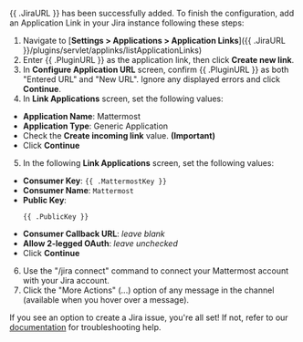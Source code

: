 {{ .JiraURL }} has been successfully added. To finish the configuration, add an Application Link in your Jira instance following these steps:

1. Navigate to [**Settings > Applications > Application
   Links**]({{ .JiraURL }}/plugins/servlet/applinks/listApplicationLinks)
2. Enter {{ .PluginURL }} as the application link, then click **Create new
   link**.
3. In **Configure Application URL** screen, confirm {{ .PluginURL }} as both
   "Entered URL" and "New URL". Ignore any displayed errors and click
   **Continue**.
4. In **Link Applications** screen, set the following values:
  - **Application Name**: Mattermost
  - **Application Type**: Generic Application
  - Check the **Create incoming link** value.
      **(Important)**
  - Click **Continue**
5. In the following **Link Applications** screen, set the following values:
  - **Consumer Key**: `{{ .MattermostKey }}`
  - **Consumer Name**: `Mattermost`
  - **Public Key**:
	```
	{{ .PublicKey }}
	```
  - **Consumer Callback URL**: _leave blank_
  - **Allow 2-legged OAuth**: _leave unchecked_
  - Click **Continue**
6. Use the "/jira connect" command to connect your Mattermost account with your
   Jira account.
7. Click the "More Actions" (...) option of any message in the channel
   (available when you hover over a message).

If you see an option to create a Jira issue, you're all set! If not, refer to our [documentation](https://mattermost.gitbook.io/plugin-jira) for troubleshooting help.
